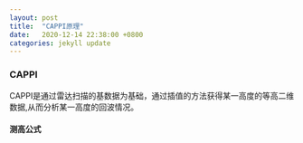 ```yaml
---
layout: post
title:  "CAPPI原理"
date:   2020-12-14 22:38:00 +0800
categories: jekyll update
---
```

### CAPPI
CAPPI是通过雷达扫描的基数据为基础，通过插值的方法获得某一高度的等高二维数据,从而分析某一高度的回波情况。

#### 测高公式